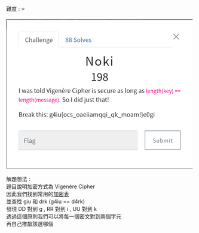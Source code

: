   難度 :  :star: 
  
  ![question](https://github.com/dreamisadream/CTF/blob/master/CTF_CONTEST/2019/HackconCTF/crypto/NOKI/pic1.png)

解題想法 : <br>
	題目說明加密方式為 Vigenère Cipher <br>
    因此我們找到常用的[加密表](https://zh.wikipedia.org/wiki/%E7%BB%B4%E5%90%89%E5%B0%BC%E4%BA%9A%E5%AF%86%E7%A0%81#/media/File:Vigen%C3%A8re_square.svg) <br>
    並查找 giu 和 drk (g4iu == d4rk) <br>
    發現  DD 對到 g , RR 對到 i , UU 對到 k <br>
    透過這個原則我們可以將每一個密文對到兩個字元 <br>
    再自己推敲該選哪個 <br>
    